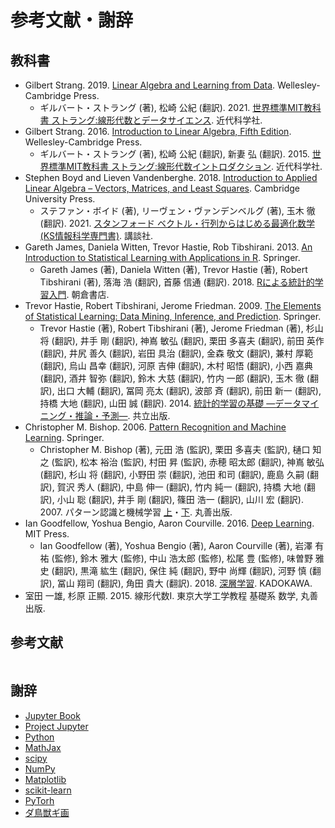 # 参考文献・謝辞

## 教科書

+ Gilbert Strang. 2019. [Linear Algebra and Learning from Data](https://math.mit.edu/~gs/learningfromdata/). Wellesley-Cambridge Press.
    + ギルバート・ストラング (著), 松崎 公紀 (翻訳). 2021. [世界標準MIT教科書 ストラング:線形代数とデータサイエンス](https://www.amazon.co.jp/%E4%B8%96%E7%95%8C%E6%A8%99%E6%BA%96MIT%E6%95%99%E7%A7%91%E6%9B%B8-%E3%82%B9%E3%83%88%E3%83%A9%E3%83%B3%E3%82%B0-%E7%B7%9A%E5%BD%A2%E4%BB%A3%E6%95%B0%E3%81%A8%E3%83%87%E3%83%BC%E3%82%BF%E3%82%B5%E3%82%A4%E3%82%A8%E3%83%B3%E3%82%B9-%E3%82%AE%E3%83%AB%E3%83%90%E3%83%BC%E3%83%88%E3%83%BB%E3%82%B9%E3%83%88%E3%83%A9%E3%83%B3%E3%82%B0/dp/4764906007). 近代科学社.
+ Gilbert Strang. 2016. [Introduction to Linear Algebra, Fifth Edition](https://math.mit.edu/~gs/linearalgebra/). Wellesley-Cambridge Press.
    + ギルバート・ストラング (著), 松崎 公紀 (翻訳), 新妻 弘 (翻訳). 2015. [世界標準MIT教科書 ストラング:線形代数イントロダクション](https://www.amazon.co.jp/%E4%B8%96%E7%95%8C%E6%A8%99%E6%BA%96MIT%E6%95%99%E7%A7%91%E6%9B%B8-%E3%82%B9%E3%83%88%E3%83%A9%E3%83%B3%E3%82%B0-%E7%B7%9A%E5%BD%A2%E4%BB%A3%E6%95%B0%E3%82%A4%E3%83%B3%E3%83%88%E3%83%AD%E3%83%80%E3%82%AF%E3%82%B7%E3%83%A7%E3%83%B3-%E3%82%AE%E3%83%AB%E3%83%90%E3%83%BC%E3%83%88/dp/4764904055). 近代科学社.
+ Stephen Boyd and Lieven Vandenberghe. 2018. [Introduction to Applied Linear Algebra – Vectors, Matrices, and Least Squares](http://vmls-book.stanford.edu/). Cambridge University Press.
    + ステファン・ボイド (著), リーヴェン・ヴァンデンベルグ (著), 玉木 徹  (翻訳). 2021. [スタンフォード ベクトル・行列からはじめる最適化数学 (KS情報科学専門書)](https://www.amazon.co.jp/%E3%82%B9%E3%82%BF%E3%83%B3%E3%83%95%E3%82%A9%E3%83%BC%E3%83%89-%E3%83%99%E3%82%AF%E3%83%88%E3%83%AB%E3%83%BB%E8%A1%8C%E5%88%97%E3%81%8B%E3%82%89%E3%81%AF%E3%81%98%E3%82%81%E3%82%8B%E6%9C%80%E9%81%A9%E5%8C%96%E6%95%B0%E5%AD%A6-KS%E6%83%85%E5%A0%B1%E7%A7%91%E5%AD%A6%E5%B0%82%E9%96%80%E6%9B%B8-%E3%82%B9%E3%83%86%E3%83%95%E3%82%A1%E3%83%B3%E3%83%BB%E3%83%9C%E3%82%A4%E3%83%89/dp/4065161967). 講談社.
+ Gareth James, Daniela Witten, Trevor Hastie, Rob Tibshirani. 2013. [An Introduction to Statistical Learning with Applications in R](https://www.statlearning.com/). Springer.
    + Gareth James (著), Daniela Witten (著), Trevor Hastie (著), Robert Tibshirani (著), 落海 浩 (翻訳), 首藤 信通 (翻訳). 2018. [Rによる統計的学習入門](https://www.amazon.co.jp/R%E3%81%AB%E3%82%88%E3%82%8B-%E7%B5%B1%E8%A8%88%E7%9A%84%E5%AD%A6%E7%BF%92%E5%85%A5%E9%96%80-Gareth-James/dp/4254122241). 朝倉書店.
+ Trevor Hastie, Robert Tibshirani, Jerome Friedman. 2009. [The Elements of Statistical Learning: Data Mining, Inference, and Prediction](https://web.stanford.edu/~hastie/ElemStatLearn/). Springer.
    + Trevor Hastie (著), Robert Tibshirani (著), Jerome Friedman (著), 杉山 将 (翻訳), 井手 剛 (翻訳), 神嶌 敏弘 (翻訳), 栗田 多喜夫  (翻訳), 前田 英作 (翻訳), 井尻 善久 (翻訳), 岩田 具治 (翻訳), 金森 敬文 (翻訳), 兼村 厚範 (翻訳), 烏山 昌幸 (翻訳), 河原 吉伸 (翻訳), 木村 昭悟 (翻訳), 小西 嘉典 (翻訳), 酒井 智弥 (翻訳), 鈴木 大慈 (翻訳), 竹内 一郎 (翻訳), 玉木 徹 (翻訳), 出口 大輔 (翻訳), 冨岡 亮太 (翻訳), 波部 斉 (翻訳), 前田 新一 (翻訳), 持橋 大地 (翻訳), 山田 誠 (翻訳). 2014. [統計的学習の基礎 ―データマイニング・推論・予測―](https://www.amazon.co.jp/%E7%B5%B1%E8%A8%88%E7%9A%84%E5%AD%A6%E7%BF%92%E3%81%AE%E5%9F%BA%E7%A4%8E-%E2%80%95%E3%83%87%E3%83%BC%E3%82%BF%E3%83%9E%E3%82%A4%E3%83%8B%E3%83%B3%E3%82%B0%E3%83%BB%E6%8E%A8%E8%AB%96%E3%83%BB%E4%BA%88%E6%B8%AC%E2%80%95-Trevor-Hastie/dp/432012362X). 共立出版.
+ Christopher M. Bishop. 2006. [Pattern Recognition and Machine Learning](https://www.microsoft.com/en-us/research/people/cmbishop/prml-book/). Springer.
    + Christopher M. Bishop (著), 元田 浩 (監訳), 栗田 多喜夫 (監訳), 樋口 知之 (監訳), 松本 裕治 (監訳), 村田 昇 (監訳), 赤穂 昭太郎 (翻訳), 神嶌 敏弘 (翻訳), 杉山 将 (翻訳), 小野田 崇 (翻訳), 池田 和司 (翻訳), 鹿島 久嗣 (翻訳), 賀沢 秀人 (翻訳), 中島 伸一 (翻訳), 竹内 純一 (翻訳), 持橋 大地 (翻訳), 小山 聡 (翻訳), 井手 剛 (翻訳), 篠田 浩一 (翻訳), 山川 宏 (翻訳). 2007. パターン認識と機械学習 [上](https://www.amazon.co.jp/%E3%83%91%E3%82%BF%E3%83%BC%E3%83%B3%E8%AA%8D%E8%AD%98%E3%81%A8%E6%A9%9F%E6%A2%B0%E5%AD%A6%E7%BF%92-%E4%B8%8A-C-M-%E3%83%93%E3%82%B7%E3%83%A7%E3%83%83%E3%83%97/dp/4621061224)・[下](https://www.amazon.co.jp/%E3%83%91%E3%82%BF%E3%83%BC%E3%83%B3%E8%AA%8D%E8%AD%98%E3%81%A8%E6%A9%9F%E6%A2%B0%E5%AD%A6%E7%BF%92-%E4%B8%8B-%E3%83%99%E3%82%A4%E3%82%BA%E7%90%86%E8%AB%96%E3%81%AB%E3%82%88%E3%82%8B%E7%B5%B1%E8%A8%88%E7%9A%84%E4%BA%88%E6%B8%AC-C-M-%E3%83%93%E3%82%B7%E3%83%A7%E3%83%83%E3%83%97/dp/4621061240/). 丸善出版.
+ Ian Goodfellow, Yoshua Bengio, Aaron Courville. 2016. [Deep Learning](https://www.deeplearningbook.org/). MIT Press.
    + Ian Goodfellow (著), Yoshua Bengio (著), Aaron Courville (著), 岩澤 有祐 (監修), 鈴木 雅大 (監修), 中山 浩太郎 (監修), 松尾 豊 (監修), 味曽野 雅史 (翻訳), 黒滝 紘生 (翻訳), 保住 純 (翻訳), 野中 尚輝 (翻訳), 河野 慎 (翻訳), 冨山 翔司 (翻訳), 角田 貴大 (翻訳). 2018. [深層学習](https://www.amazon.co.jp/%E6%B7%B1%E5%B1%A4%E5%AD%A6%E7%BF%92-Ian-Goodfellow/dp/4048930621). KADOKAWA.
+ 室田 一雄, 杉原 正顯. 2015. 線形代数Ⅰ. 東京大学工学教程 基礎系 数学, 丸善出版.

## 参考文献
```{bibliography}
```

## 謝辞

+ [Jupyter Book](https://jupyterbook.org/)
+ [Project Jupyter](https://jupyter.org/)
+ [Python](https://www.python.org/)
+ [MathJax](https://www.mathjax.org/)
+ [scipy](https://scipy.org/)
+ [NumPy](https://numpy.org/)
+ [Matplotlib](https://matplotlib.org/)
+ [scikit-learn](https://scikit-learn.org/)
+ [PyTorh](https://pytorch.org/)
+ [ダ鳥獣ギ画](https://chojugiga.com/)
